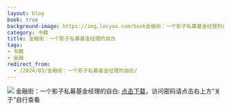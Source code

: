 ```yaml
---
layout: blog
book: true
background-image: https://img.locyoo.com/book金融街：一个影子私募基金经理的自白.jpg
category: 书籍
title: 金融街：一个影子私募基金经理的自白
tags:
- 书籍
- 金融
redirect_from:
  - /2024/03/金融街：一个影子私募基金经理的自白/
---
```

![](https://img.locyoo.com/book金融街：一个影子私募基金经理的自白.jpg)
金融街：一个影子私募基金经理的自白: <a name = "ref1" href="https://url18.ctfile.com/f/50983618-1345418668-3105a1?p=3619">点击下载</a>，访问密码请点击右上方“关于”自行查看